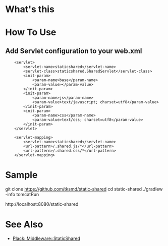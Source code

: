 # What's this

# How To Use


## Add Servlet configuration to your web.xml

```
	<servlet>
		<servlet-name>staticshared</servlet-name>
		<servlet-class>staticshared.SharedServlet</servlet-class>
		<init-param>
			<param-name>base</param-name>
			<param-value></param-value>
		</init-param>
		<init-param>
			<param-name>js</param-name>
			<param-value>text/javascript; charset=utf8</param-value>
		</init-param>
		<init-param>
			<param-name>css</param-name>
			<param-value>text/css; charset=utf8</param-value>
		</init-param>
	</servlet>

	<servlet-mapping>
		<servlet-name>staticshared</servlet-name>
		<url-pattern>/.shared.js/*</url-pattern>
		<url-pattern>/.shared.css/*</url-pattern>
	</servlet-mapping>
```

# Sample

git clone https://github.com/tksmd/static-shared
cd static-shared
./gradlew -info tomcatRun

http://localhost:8080/static-shared

# See Also

* [Plack::Middleware::StaticShared](https://github.com/cho45/Plack-Middleware-StaticShared)
